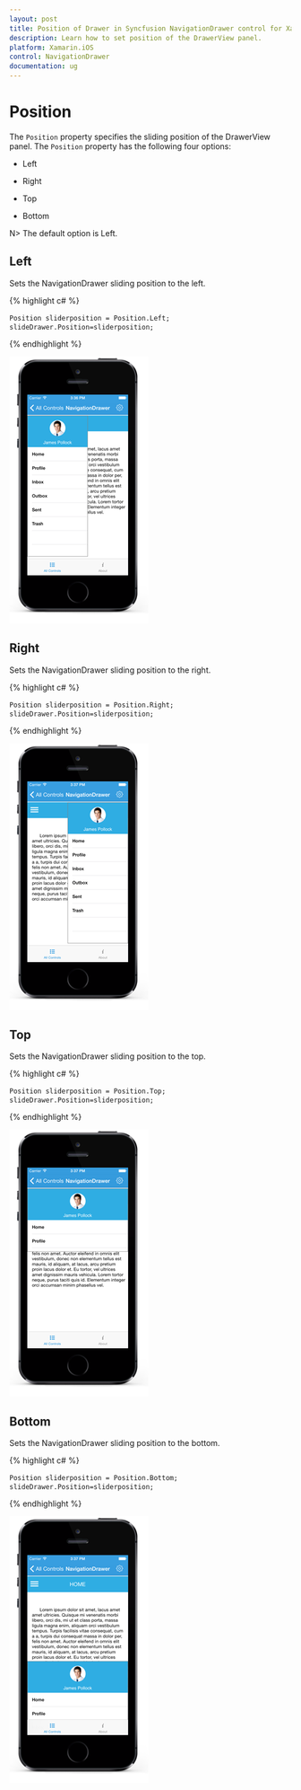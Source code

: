 ```yaml
---
layout: post
title: Position of Drawer in Syncfusion NavigationDrawer control for Xamarin.iOS
description: Learn how to set position of the DrawerView panel.
platform: Xamarin.iOS
control: NavigationDrawer
documentation: ug
---
```

# Position

The `Position` property specifies the sliding position of the DrawerView panel. The `Position` property has the following four options:

* Left

* Right

* Top

* Bottom

N> The default option is Left.

## Left

Sets the NavigationDrawer sliding position to the left.


{% highlight c# %}

	Position sliderposition = Position.Left;	
	slideDrawer.Position=sliderposition;

{% endhighlight %}

![](images/Left.png)

## Right

Sets the NavigationDrawer sliding position to the right.

{% highlight c# %}

	Position sliderposition = Position.Right;	
	slideDrawer.Position=sliderposition;

{% endhighlight %}

![](images/Right.png)
	
## Top

Sets the NavigationDrawer sliding position to the top.

{% highlight c# %}

	Position sliderposition = Position.Top;	
   	slideDrawer.Position=sliderposition;

{% endhighlight %}

![](images/Top.png)

## Bottom

Sets the NavigationDrawer sliding position to the bottom.

{% highlight c# %}

	Position sliderposition = Position.Bottom;	
	slideDrawer.Position=sliderposition;

{% endhighlight %}

![](images/bottom.png)






